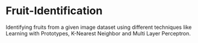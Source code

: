 # Fruit-Identification
Identifying fruits from a given image dataset using different techniques like Learning with Prototypes, K-Nearest Neighbor and Multi Layer Perceptron. 
